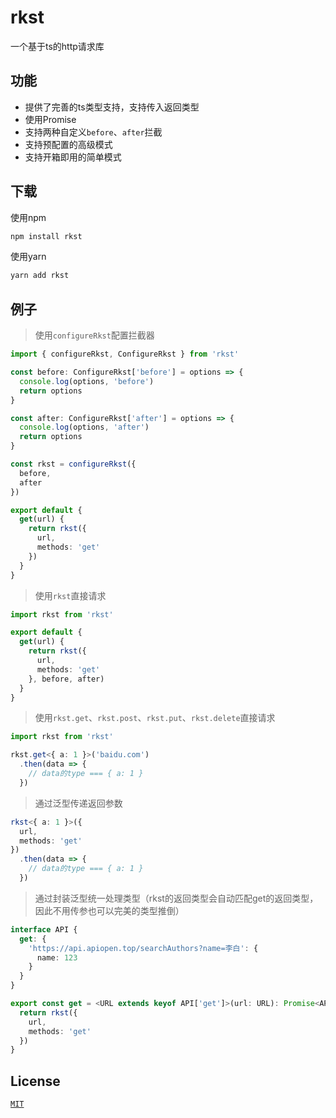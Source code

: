 # rkst

一个基于ts的http请求库

## 功能

- 提供了完善的ts类型支持，支持传入返回类型
- 使用Promise
- 支持两种自定义`before`、`after`拦截
- 支持预配置的高级模式
- 支持开箱即用的简单模式

## 下载

使用npm

```bash
npm install rkst
```

使用yarn

```bash
yarn add rkst
```

## 例子

> 使用`configureRkst`配置拦截器

```typescript
import { configureRkst, ConfigureRkst } from 'rkst'

const before: ConfigureRkst['before'] = options => {
  console.log(options, 'before')
  return options
}

const after: ConfigureRkst['after'] = options => {
  console.log(options, 'after')
  return options
}

const rkst = configureRkst({
  before,
  after
})

export default {
  get(url) {
    return rkst({
      url,
      methods: 'get'
    })
  }
}
```

> 使用`rkst`直接请求

```typescript
import rkst from 'rkst'

export default {
  get(url) {
    return rkst({
      url,
      methods: 'get'
    }, before, after)
  }
}
```

> 使用`rkst.get`、`rkst.post`、`rkst.put`、`rkst.delete`直接请求

```typescript
import rkst from 'rkst'

rkst.get<{ a: 1 }>('baidu.com')
  .then(data => {
    // data的type === { a: 1 }
  })
```

> 通过泛型传递返回参数

```typescript
rkst<{ a: 1 }>({
  url,
  methods: 'get'
})
  .then(data => {
    // data的type === { a: 1 }
  })
```

> 通过封装泛型统一处理类型（rkst的返回类型会自动匹配get的返回类型，因此不用传参也可以完美的类型推倒）

```typescript
interface API {
  get: {
    'https://api.apiopen.top/searchAuthors?name=李白': {
      name: 123
    }
  }
}

export const get = <URL extends keyof API['get']>(url: URL): Promise<API['get'][URL]> => {
  return rkst({
    url,
    methods: 'get'
  })
}

```

## License

[`MIT`](https://github.com/Asarua/rkst/blob/master/LICENSE)
